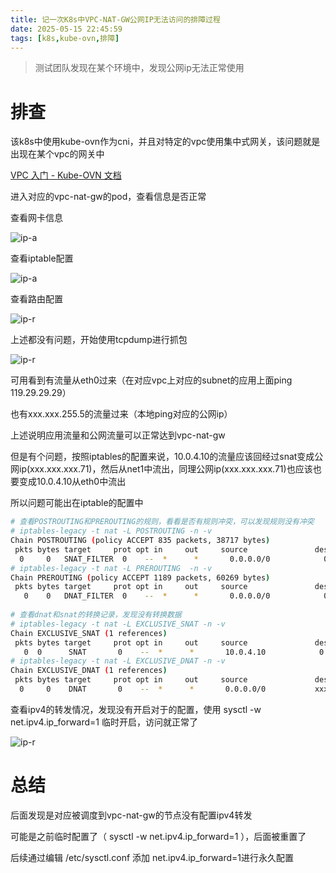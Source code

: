 ```yaml
---
title: 记一次K8s中VPC-NAT-GW公网IP无法访问的排障过程
date: 2025-05-15 22:45:59
tags: [k8s,kube-ovn,排障]
---
```


> 测试团队发现在某个环境中，发现公网ip无法正常使用

# 排查

该k8s中使用kube-ovn作为cni，并且对特定的vpc使用集中式网关，该问题就是出现在某个vpc的网关中

[VPC 入门 - Kube-OVN 文档](https://kubeovn.github.io/docs/v1.13.x/vpc/vpc/#vpc_2)

进入对应的vpc-nat-gw的pod，查看信息是否正常

查看网卡信息

![ip-a](./ip-a.png)

查看iptable配置

![ip-a](./iptable-legacy-save.jpg)

查看路由配置

![ip-r](./ip-r.jpg)

上述都没有问题，开始使用tcpdump进行抓包

![ip-r](./tcpdump.jpg)

可用看到有流量从eth0过来（在对应vpc上对应的subnet的应用上面ping 119.29.29.29）

也有xxx.xxx.255.5的流量过来（本地ping对应的公网ip）

上述说明应用流量和公网流量可以正常达到vpc-nat-gw

但是有个问题，按照iptables的配置来说，10.0.4.10的流量应该回经过snat变成公网ip(xxx.xxx.xxx.71)，然后从net1中流出，同理公网ip(xxx.xxx.xxx.71)也应该也要变成10.0.4.10从eth0中流出

所以问题可能出在iptable的配置中

```bash
# 查看POSTROUTING和PREROUTING的规则，看看是否有规则冲突，可以发现规则没有冲突
# iptables-legacy -t nat -L POSTROUTING -n -v 
Chain POSTROUTING (policy ACCEPT 835 packets, 38717 bytes)
 pkts bytes target     prot opt in     out     source               destination         
  0     0   SNAT_FILTER  0    --  *      *       0.0.0.0/0            0.0.0.0/0  
# iptables-legacy -t nat -L PREROUTING  -n -v 
Chain PREROUTING (policy ACCEPT 1189 packets, 60269 bytes)
 pkts bytes target     prot opt in     out     source               destination         
   0    0   DNAT_FILTER  0    --  *      *       0.0.0.0/0            0.0.0.0/0 
   
# 查看dnat和snat的转换记录，发现没有转换数据
# iptables-legacy -t nat -L EXCLUSIVE_SNAT -n -v 
Chain EXCLUSIVE_SNAT (1 references)
 pkts bytes target     prot opt in     out     source               destination         
   0  0 	 SNAT       0    --  *      *       10.0.4.10            0.0.0.0/0          to:xxx.xxx.xxx.71
# iptables-legacy -t nat -L EXCLUSIVE_DNAT -n -v 
Chain EXCLUSIVE_DNAT (1 references)
 pkts bytes target     prot opt in     out     source               destination         
  0 	0    DNAT       0    --  *      *       0.0.0.0/0           xxx.xxx.xxx.71       to:10.0.4.10
```

查看ipv4的转发情况，发现没有开启对于的配置，使用 sysctl -w net.ipv4.ip_forward=1 临时开启，访问就正常了

![ip-r](./net.png)

# 总结

后面发现是对应被调度到vpc-nat-gw的节点没有配置ipv4转发

可能是之前临时配置了（ sysctl -w net.ipv4.ip_forward=1 ），后面被重置了

后续通过编辑 /etc/sysctl.conf 添加 net.ipv4.ip_forward=1进行永久配置